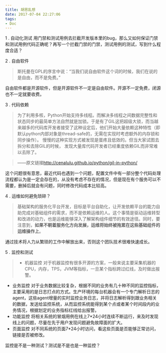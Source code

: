 ```yaml
---
title: 胡思乱想
date: 2017-07-04 22:27:06
tags:
- Doc
---
```


1 . 自动化测试
用门禁和测试用例去拦截开发版本里的bug，那么又如何保证门禁和测试用例代码正确呢？再写一个拦截门禁的门禁，测试用例的测试，写到什么程度合适？

2 . 自由软件
> 斯托曼在GPL的序言中说：“当我们说自由软件这个词的时候，我们在说的是自由，而不是免费。”

自由软件都是开源软件，但是开源软件不一定是自由软件。开源不一定免费，闭源也不一定就要收费。

3 . 代码依赖
> 为了利用多核，Python开始支持多线程。而解决多线程之间数据完整性和状态同步的最简单方法自然就是加锁。于是有了GIL这把超级大锁，而当越来越多的代码库开发者接受了这种设定后，他们开始大量依赖这种特性（即默认python内部对象是thread-safe的，无需在实现时考虑额外的内存锁和同步操作）。
慢慢的这种实现方式被发现是蛋疼且低效的。但当大家试图去拆分和去除GIL的时候， 发现大量库代码开发者已经重度依赖GIL而非常难以去除了。

> ——原文链接<http://cenalulu.github.io/python/gil-in-python/>

这个问题很有意思，最近代码也遇到一个问题，配置文件中有一部分整个代码处理流程都认为是一定会存在的，从没有考虑不存在的情况，但是现在有个服务可以不需要，删掉后就会有问题，同时修改代码成本比较高。

4 . 运维如何避免琐碎？
> 基础架构的服务化平台开发，目标是平台自助化，让开发依赖平台的能力自助完成对基础组件的需求，而不是依赖运维的人。这个事情是驱动运维转型和改进的动力，也是运维能够深入了解架构组件细节的有效途径。同时，要注意到，**如果不朝着服务化方向发展，运维将始终被拖累在这些基础组件的运维操作上**。

通过技术将人力从繁琐的工作中解放出来，否则这个团队技术很难快速成长。

5 . 监控和测试
> * 机器监控
对于机器监控有很多开源的方案，一般来说主要采集机器的CPU，内存，TPS，JVM等指标，一旦某个指标跨过红线，及时做出报警。
* 业务监控
对于业务数据比较复杂，根据不同的业务有几十种不同的监控指标，主要采用的是日志打点的方式。生产环境的每台机器会有一个专门解析日志的agent，这些agent增量的实时监控业务日志，并将日志解析得到跟业务相关的数据，发送给监控系统，从而监控系统能得到某个点或者某个时间段内的业务情况，根据划定的业务指标红线给出报警。
* 功能监控
将相关系统的冒烟用例在线上7*24小时连续不断运行，来及时发现线上的问题，尽量在先于用户发现问题避免故障面的扩大。
* 页面监控
对不同系统的页面7*24小时访问，看这些页面是否能够正常访问，链接是否被修改。

监控是不是一种测试？测试是不是也是一种监控？
